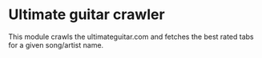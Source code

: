 # Ultimate guitar crawler

This module crawls the ultimateguitar.com and fetches the best rated tabs for a given song/artist name.